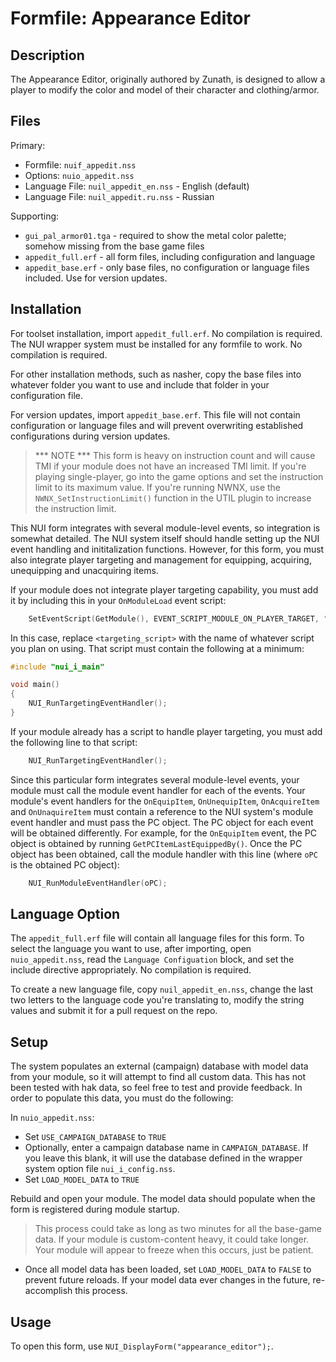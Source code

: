 # Formfile: Appearance Editor

## Description

The Appearance Editor, originally authored by Zunath, is designed to allow a player to modify the color and model of their character and clothing/armor.  

## Files

Primary:

* Formfile: `nuif_appedit.nss`
* Options:  `nuio_appedit.nss`
* Language File: `nuil_appedit_en.nss` - English (default)
* Language File: `nuil_appedit.ru.nss` - Russian

Supporting:
* `gui_pal_armor01.tga` - required to show the metal color palette; somehow missing from the base game files
* `appedit_full.erf` - all form files, including configuration and language
* `appedit_base.erf` - only base files, no configuration or language files included.  Use for version updates.

## Installation

For toolset installation, import `appedit_full.erf`.  No compilation is required.  The NUI wrapper system must be installed for any formfile to work.  No compilation is required.

For other installation methods, such as nasher, copy the base files into whatever folder you want to use and include that folder in your configuration file.

For version updates, import `appedit_base.erf`.  This file will not contain configuration or language files and will prevent overwriting established configurations during version updates.

> *** NOTE *** This form is heavy on instruction count and will cause TMI if your module does not have an increased TMI limit.  If you're playing single-player, go into the game options and set the instruction limit to its maximum value.  If you're running NWNX, use the `NWNX_SetInstructionLimit()` function in the UTIL plugin to increase the instruction limit.

This NUI form integrates with several module-level events, so integration is somewhat detailed.  The NUI system itself should handle setting up the NUI event handling and inititalization functions.  However, for this form, you must also integrate player targeting and management for equipping, acquiring, unequipping and unacquiring items.

If your module does not integrate player targeting capability, you must add it by including this in your `OnModuleLoad` event script:

```c
    SetEventScript(GetModule(), EVENT_SCRIPT_MODULE_ON_PLAYER_TARGET, "<targeting_script>");
```
In this case, replace `<targeting_script>` with the name of whatever script you plan on using.  That script must contain the following at a minimum:

```c
#include "nui_i_main"

void main()
{
    NUI_RunTargetingEventHandler();
}
```

If your module already has a script to handle player targeting, you must add the following line to that script:

```c
    NUI_RunTargetingEventHandler();
```

Since this particular form integrates several module-level events, your module must call the module event handler for each of the events.  Your module's event handlers for the `OnEquipItem`, `OnUnequipItem`, `OnAcquireItem` and `OnUnaquireItem` must contain a reference to the NUI system's module event handler and must pass the PC object.  The PC object for each event will be obtained differently.  For example, for the `OnEquipItem` event, the PC object is obtained by running `GetPCItemLastEquippedBy()`.  Once the PC object has been obtained, call the module handler with this line (where `oPC` is the obtained PC object):

```c
    NUI_RunModuleEventHandler(oPC);
```

## Language Option

The `appedit_full.erf` file will contain all language files for this form.  To select the language you want to use, after importing, open `nuio_appedit.nss`, read the `Language Configuation` block, and set the include directive appropriately.  No compilation is required.

To create a new language file, copy `nuil_appedit_en.nss`, change the last two letters to the language code you're translating to, modify the string values and submit it for a pull request on the repo.

## Setup

The system populates an external (campaign) database with model data from your module, so it will attempt to find all custom data.  This has not been tested with hak data, so feel free to test and provide feedback.  In order to populate this data, you must do the following:

In `nuio_appedit.nss`:

* Set `USE_CAMPAIGN_DATABASE` to `TRUE`
* Optionally, enter a campaign database name in `CAMPAIGN_DATABASE`.  If you leave this blank, it will use the database defined in the wrapper system option file `nui_i_config.nss`.
* Set `LOAD_MODEL_DATA` to `TRUE`

Rebuild and open your module.  The model data should populate when the form is registered during module startup.

> This process could take as long as two minutes for all the base-game data.  If your module is custom-content heavy, it could take longer.  Your module will appear to freeze when this occurs, just be patient.

* Once all model data has been loaded, set `LOAD_MODEL_DATA` to `FALSE` to prevent future reloads.  If your model data ever changes in the future, re-accomplish this process.

## Usage

To open this form, use `NUI_DisplayForm("appearance_editor");`.
